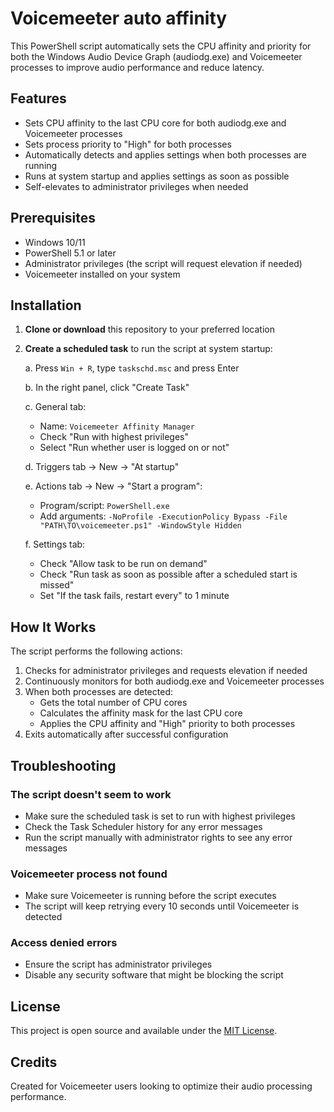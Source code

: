 # Voicemeeter auto affinity

This PowerShell script automatically sets the CPU affinity and priority for both the Windows Audio Device Graph (audiodg.exe) and Voicemeeter processes to improve audio performance and reduce latency.

## Features

- Sets CPU affinity to the last CPU core for both audiodg.exe and Voicemeeter processes
- Sets process priority to "High" for both processes
- Automatically detects and applies settings when both processes are running
- Runs at system startup and applies settings as soon as possible
- Self-elevates to administrator privileges when needed

## Prerequisites

- Windows 10/11
- PowerShell 5.1 or later
- Administrator privileges (the script will request elevation if needed)
- Voicemeeter installed on your system

## Installation

1. **Clone or download** this repository to your preferred location
2. **Create a scheduled task** to run the script at system startup:

   a. Press `Win + R`, type `taskschd.msc` and press Enter
   
   b. In the right panel, click "Create Task"
   
   c. General tab:
      - Name: `Voicemeeter Affinity Manager`
      - Check "Run with highest privileges"
      - Select "Run whether user is logged on or not"
   
   d. Triggers tab → New → "At startup"
   
   e. Actions tab → New → "Start a program":
      - Program/script: `PowerShell.exe`
      - Add arguments: `-NoProfile -ExecutionPolicy Bypass -File "PATH\TO\voicemeeter.ps1" -WindowStyle Hidden`
      
   f. Settings tab:
      - Check "Allow task to be run on demand"
      - Check "Run task as soon as possible after a scheduled start is missed"
      - Set "If the task fails, restart every" to 1 minute

## How It Works

The script performs the following actions:

1. Checks for administrator privileges and requests elevation if needed
2. Continuously monitors for both audiodg.exe and Voicemeeter processes
3. When both processes are detected:
   - Gets the total number of CPU cores
   - Calculates the affinity mask for the last CPU core
   - Applies the CPU affinity and "High" priority to both processes
4. Exits automatically after successful configuration

## Troubleshooting

### The script doesn't seem to work
- Make sure the scheduled task is set to run with highest privileges
- Check the Task Scheduler history for any error messages
- Run the script manually with administrator rights to see any error messages

### Voicemeeter process not found
- Make sure Voicemeeter is running before the script executes
- The script will keep retrying every 10 seconds until Voicemeeter is detected

### Access denied errors
- Ensure the script has administrator privileges
- Disable any security software that might be blocking the script

## License

This project is open source and available under the [MIT License](LICENSE).

## Credits

Created for Voicemeeter users looking to optimize their audio processing performance.